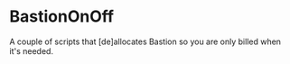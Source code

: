 # BastionOnOff
A couple of scripts that [de]allocates Bastion so you are only billed when it's needed.

